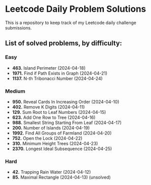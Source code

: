# Leetcode Daily Problem Solutions

This is a repository to keep track of my Leetcode daily challenge submissions. 

## List of solved problems, by difficulty:

### Easy
- **463.** Island Perimeter (2024-04-18)
- **1971.** Find if Path Exists in Graph (2024-04-21)
- **1137.** N-th Tribonacci Number (2024-04-24)

### Medium
- **950.** Reveal Cards In Increasing Order (2024-04-10)
- **402.** Remove K Digits (2024-04-11)
- **129.** Sum Root to Leaf Numbers (2024-04-15)
- **623.** Add One Row to Tree (2024-04-16)
- **988.** Smallest String Starting From Leaf (2024-04-17)
- **200.** Number of Islands (2024-04-19)
- **1992.** Find All Groups of Farmland (2024-04-20)
- **752.** Open the Lock (2024-04-22)
- **310.** Minimum Height Trees (2024-04-23)
- **2370.** Longest Ideal Subsequence (2024-04-25)

### Hard
- **42.** Trapping Rain Water (2024-04-12)
- **85.** Maximal Rectangle (2024-04-13) (unsolved)